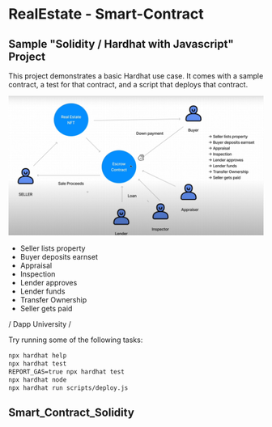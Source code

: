 # RealEstate - Smart-Contract
##  Sample  "Solidity / Hardhat with Javascript" Project

This project demonstrates a basic Hardhat use case. It comes with a sample contract, a test for that contract, and a script that deploys that contract.

 ![Overview SmartContract_RealEstate](./images/Overview.png)
  * Seller lists property
  * Buyer deposits earnset
  * Appraisal
  * Inspection
  * Lender approves
  * Lender funds
  * Transfer Ownership
  * Seller gets paid 
  
  / Dapp University /

Try running some of the following tasks:

```shell
npx hardhat help
npx hardhat test
REPORT_GAS=true npx hardhat test
npx hardhat node
npx hardhat run scripts/deploy.js
```
## Smart_Contract_Solidity
